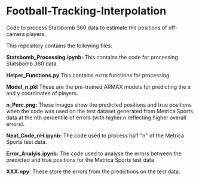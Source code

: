 # Football-Tracking-Interpolation
Code to process Statsbomb 360 data to estimate the positions of off-camera players.

This repository contains the following files:

**Statsbomb_Processing.ipynb:** This contains the code for processing Statsbomb 360 data.

**Helper_Functions.py** This contains extra functions for processing.

**Model_n.pkl** These are the pre-trained ARMAX models for predicting the x and y coordinates of players.

**n_Perc.png:** These images show the predicted positions and true positions when the code was used on the test dataset generated from Metrica Sports data at the nth percentile of errors (with higher n reflecting higher overall errors).

**Neat_Code_nH.ipynb:** The code used to process half "n" of the Metrica Sports test data.

**Error_Analyis.ipynb:** The code used to analyse the errors between the predicted and true positions for the Metrica Sports test data

**XXX.npy:** These store the errors from the predictions on the test data.

